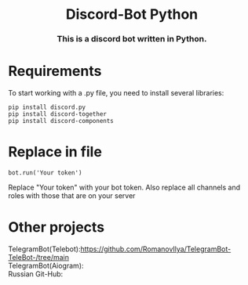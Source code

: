 <h1 align="center">Discord-Bot Python 
<h3 align="center">This is a discord bot written in Python.</h3>
 
<h1 >Requirements</h1>
<p dir="auto">To start working with a .py file, you need to install several libraries:</p>
<pre class="notranslate">
<code>pip install discord.py</code>
<code>pip install discord-together</code>
<code>pip install discord-components</code>
</pre>
<h1>Replace in file</h1>
<pre class="notranslate"><code>bot.run('Your token')</code></pre>
 Replace "Your token" with your bot token.
 Also replace all channels and roles with those that are on your server
 
<h1>Other projects</h1>
 
 TelegramBot(Telebot):https://github.com/RomanovIlya/TelegramBot-TeleBot-/tree/main<br>
 TelegramBot(Aiogram):<br>
 Russian Git-Hub:<br>
 
